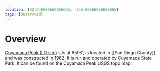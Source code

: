 ```yaml
---
location: [32.946666666666665, -116.60666666666665]
tags: [destroyed]
---
```


# Overview

[Cuyamaca Peak (LO site)](http://www.peakbagging.com/CALookoutPhotos/CuyamacaPk.html) sits at 6508', is located in [[San Diego County]] and was constructed in 1982. It is run and operated by Cuyamaca State Park. It can be found on the Cuyamaca Peak USGS topo map.

